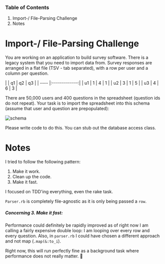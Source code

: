 ### Table of Contents

1. Import-/ File-Parsing Challenge
1. Notes


Import-/ File-Parsing Challenge
===============================

You are working on an application to build survey software. There is a legacy system that
you need to import data from. Survey responses are arranged in a flat file (TSV - tab
separated), with a row per user and a column per question.

|      | q1 | q2 | q3 |
| ---- |:-------------:|
| u1   | 1  | 4  |  1 |
| u2   | 3  | 1  |  5 |
| u3   | 4  | 6  |  3 |


There are 50,000 users and 400 questions in the spreadsheet (question ids do not repeat).
Your task is to import the spreadsheet into this schema (assume that user and question are
prepopulated):

![schema](http://i1.minus.com/jbfs0xljEBA0Lf.png)

Please write code to do this. You can stub out the database access class.



Notes
=====

I tried to follow the following pattern:

1. Make it work.
2. Clean up the code.
3. Make it fast.

I focused on TDD'ing everything, even the rake task.

`Parser.rb` is completely file-agnostic as it is only being passed a `row`.


##### Concerning **3. Make it fast**:

Performance could definitely be rapidly improved as of right now I am calling a fairly expensive double loop:
I am looping over every row and every question. Also, in `parser.rb` I could have chosen a different approach and not map (`.map(&:to_i`).

Right now, this will run perfectly fine as a background task where performance does not really matter. :metal:
